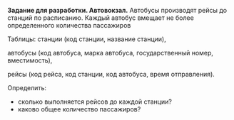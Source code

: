 **Задание для разработки.	Автовокзал.** 
Автобусы производят рейсы до станций по расписанию. Каждый автобус вмещает не более определенного количества пассажиров

Таблицы: станции (код станции, название станции), 

автобусы (код автобуса, марка автобуса, государственный номер, вместимость), 

рейсы (код рейса, код станции, код автобуса, время отправления).

Определить:

- сколько выполняется рейсов до каждой станции?
- каково общее количество пассажиров?

